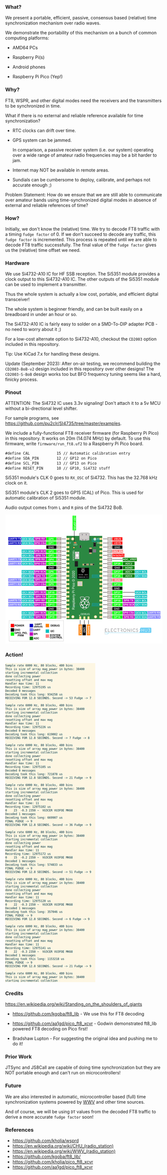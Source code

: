 ### What?

We present a portable, efficient, passive, consensus based (relative) time
synchronization mechanism over radio waves.

We demonstrate the portability of this mechanism on a bunch of common computing
platforms:

- AMD64 PCs

- Raspberry Pi(s)

- Android phones

- Raspberry Pi Pico (Yep!)


### Why?

FT8, WSPR, and other digital modes need the receivers and the transmitters to
be synchronized in time.

What if there is no external and reliable reference available for time
synchronization?

- RTC clocks can drift over time.

- GPS system can be jammed.

  In comparison, a passive receiver system (i.e. our system) operating over a
  wide range of amateur radio frequencies may be a bit harder to jam.

- Internet may NOT be available in remote areas.

- Sundials can be cumbersome to deploy, calibrate, and perhaps not accurate
  enough ;)

Problem Statement: How do we ensure that we are still able to communicate over
amateur bands using time-synchronized digital modes in absence of external and
reliable references of time?


### How?

Initially, we don't know the (relative) time. We try to decode FT8 traffic with
a timing `fudge factor` of 0. If we don't succeed to decode any traffic, this
`fudge factor` is incremented. This process is repeated until we are able to
decode FT8 traffic successfully. The final value of the `fudge factor` gives
us the (relative) time offset we need.


### Hardware

We use Si4732-A10 IC for HF SSB reception. The Si5351 module provides a clock
output to this Si4732-A10 IC. The other outputs of the Si5351 module can be
used to implement a transmitter.

Thus the whole system is actually a low cost, portable, and efficient digital
transceiver!

The whole system is beginner friendly, and can be built easily on a breadboard
in under an hour or so.

The Si4732-A10 IC is fairly easy to solder on a SMD-To-DIP adapter PCB - no
need to worry about it ;)

For a low-cost alternate option to Si4732-A10, checkout the `CD2003` option
included in this repository.

Tip: Use KiCad 7.x for handling these designs.

Update (September 2023): After on-air testing, we recommend building the
`CD2003-BoB-v2` design included in this repository over other designs!
The `CD2003-S-BoB` design works too but BFO frequency tuning seems like
a hard, finicky process.


### Pinout

ATTENTION: The Si4732 IC uses 3.3v signaling! Don't attach it to a 5v MCU
without a bi-drectional level shifter.

For sample programs, see https://github.com/pu2clr/SI4735/tree/master/examples.

We include a fully-functional FT8 receiver firmware (for Raspberry Pi Pico) in
this repository. It works on 20m (14.074 MHz) by default. To use this firmware,
write `firmware/run_ft8.uf2` to a Raspberry Pi Pico board.


```
#define CAL            15 // Automatic calibration entry
#define SDA_PIN        12 // GP12 on Pico
#define SCL_PIN        13 // GP13 on Pico
#define RESET_PIN      10 // GP10, Si4732 stuff
```

Si5351 module's CLK 0 goes to `RX_OSC` of Si4732. This has the 32.768 kHz clock
on it.

Si5351 module's CLK 2 goes to GP15 (CAL) of Pico. This is used for automatic
calibration of Si5351 module.

Audio output comes from `L` and `R` pins of the Si4732 BoB.

![Pico's Pinout](./Raspberry-Pi-Pico-Pinout.jpg)


### Action!

![Action 1](./screenshots/Screenshot_2023-01-28_21-45-05.png)


### Credits

https://en.wikipedia.org/wiki/Standing_on_the_shoulders_of_giants

- https://github.com/kgoba/ft8_lib - We use this for FT8 decoding

- https://github.com/aa1gd/pico_ft8_xcvr - Godwin demonstrated ft8_lib powered
  FT8 decoding on Pico first!

- Bradshaw Lupton - For suggesting the original idea and pushing me to do it!


### Prior Work

JTSync and JS8Call are capable of doing time synchronization but they are NOT
portable enough and can't run on microcontrollers!


### Future

We are also interested in automatic, microcontroller based (full) time synchronization systems powered by [WWV](https://www.nist.gov/time-distribution/radio-station-wwv/wwv-and-wwvh-digital-time-code-and-broadcast-format) and other time sources.

And of course, we will be using `DT` values from the decoded FT8 traffic to derive a more accurate `fudge factor` soon!


### References

- https://github.com/kholia/wsprd
- https://en.wikipedia.org/wiki/CHU_(radio_station)
- https://en.wikipedia.org/wiki/WWV_(radio_station)
- https://github.com/kgoba/ft8_lib/
- https://github.com/kholia/pico_ft8_xcvr
- https://github.com/aa1gd/pico_ft8_xcvr
